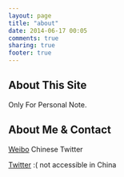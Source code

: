 ```yaml
---
layout: page
title: "about"
date: 2014-06-17 00:05
comments: true
sharing: true
footer: true
---
```

## About This Site

Only For Personal Note.

## About Me & Contact

[Weibo](http://weibo.com/234632333) Chinese Twitter

[Twitter](http://twitter.com/andelf) :( not accessible in China
